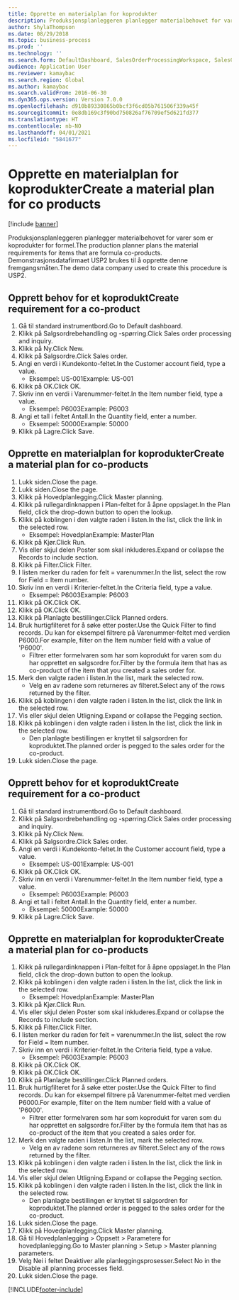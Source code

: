 ```yaml
---
title: Opprette en materialplan for koprodukter
description: Produksjonsplanleggeren planlegger materialbehovet for varer som er koprodukter for formel.
author: ShylaThompson
ms.date: 08/29/2018
ms.topic: business-process
ms.prod: ''
ms.technology: ''
ms.search.form: DefaultDashboard, SalesOrderProcessingWorkspace, SalesCreateOrder, SalesTable, ReqCreatePlanWorkspace, ReqTransPlanCard, SysQueryForm, ReqTransPo
audience: Application User
ms.reviewer: kamaybac
ms.search.region: Global
ms.author: kamaybac
ms.search.validFrom: 2016-06-30
ms.dyn365.ops.version: Version 7.0.0
ms.openlocfilehash: d910b89330865b0bcf3f6cd05b761506f339a45f
ms.sourcegitcommit: 0e8db169c3f90bd750826af76709ef5d621fd377
ms.translationtype: HT
ms.contentlocale: nb-NO
ms.lasthandoff: 04/01/2021
ms.locfileid: "5841677"
---
```

# <a name="create-a-material-plan-for-co-products"></a><span data-ttu-id="38e95-103">Opprette en materialplan for koprodukter</span><span class="sxs-lookup"><span data-stu-id="38e95-103">Create a material plan for co products</span></span>

[!include [banner](../../includes/banner.md)]

<span data-ttu-id="38e95-104">Produksjonsplanleggeren planlegger materialbehovet for varer som er koprodukter for formel.</span><span class="sxs-lookup"><span data-stu-id="38e95-104">The production planner plans the material requirements for items that are formula co-products.</span></span> <span data-ttu-id="38e95-105">Demonstrasjonsdatafirmaet USP2 brukes til å opprette denne fremgangsmåten.</span><span class="sxs-lookup"><span data-stu-id="38e95-105">The demo data company used to create this procedure is USP2.</span></span>


## <a name="create-requirement-for-a-co-product"></a><span data-ttu-id="38e95-106">Opprett behov for et koprodukt</span><span class="sxs-lookup"><span data-stu-id="38e95-106">Create requirement for a co-product</span></span>
1. <span data-ttu-id="38e95-107">Gå til standard instrumentbord.</span><span class="sxs-lookup"><span data-stu-id="38e95-107">Go to Default dashboard.</span></span>
2. <span data-ttu-id="38e95-108">Klikk på Salgsordrebehandling og -spørring.</span><span class="sxs-lookup"><span data-stu-id="38e95-108">Click Sales order processing and inquiry.</span></span>
3. <span data-ttu-id="38e95-109">Klikk på Ny.</span><span class="sxs-lookup"><span data-stu-id="38e95-109">Click New.</span></span>
4. <span data-ttu-id="38e95-110">Klikk på Salgsordre.</span><span class="sxs-lookup"><span data-stu-id="38e95-110">Click Sales order.</span></span>
5. <span data-ttu-id="38e95-111">Angi en verdi i Kundekonto-feltet.</span><span class="sxs-lookup"><span data-stu-id="38e95-111">In the Customer account field, type a value.</span></span>
    * <span data-ttu-id="38e95-112">Eksempel: US-001</span><span class="sxs-lookup"><span data-stu-id="38e95-112">Example: US-001</span></span>  
6. <span data-ttu-id="38e95-113">Klikk på OK.</span><span class="sxs-lookup"><span data-stu-id="38e95-113">Click OK.</span></span>
7. <span data-ttu-id="38e95-114">Skriv inn en verdi i Varenummer-feltet.</span><span class="sxs-lookup"><span data-stu-id="38e95-114">In the Item number field, type a value.</span></span>
    * <span data-ttu-id="38e95-115">Eksempel: P6003</span><span class="sxs-lookup"><span data-stu-id="38e95-115">Example: P6003</span></span>  
8. <span data-ttu-id="38e95-116">Angi et tall i feltet Antall.</span><span class="sxs-lookup"><span data-stu-id="38e95-116">In the Quantity field, enter a number.</span></span>
    * <span data-ttu-id="38e95-117">Eksempel: 50000</span><span class="sxs-lookup"><span data-stu-id="38e95-117">Example: 50000</span></span>  
9. <span data-ttu-id="38e95-118">Klikk på Lagre.</span><span class="sxs-lookup"><span data-stu-id="38e95-118">Click Save.</span></span>

## <a name="create-a-material-plan-for-co-products"></a><span data-ttu-id="38e95-119">Opprette en materialplan for koprodukter</span><span class="sxs-lookup"><span data-stu-id="38e95-119">Create a material plan for co-products</span></span>
1. <span data-ttu-id="38e95-120">Lukk siden.</span><span class="sxs-lookup"><span data-stu-id="38e95-120">Close the page.</span></span>
2. <span data-ttu-id="38e95-121">Lukk siden.</span><span class="sxs-lookup"><span data-stu-id="38e95-121">Close the page.</span></span>
3. <span data-ttu-id="38e95-122">Klikk på Hovedplanlegging.</span><span class="sxs-lookup"><span data-stu-id="38e95-122">Click Master planning.</span></span>
4. <span data-ttu-id="38e95-123">Klikk på rullegardinknappen i Plan-feltet for å åpne oppslaget.</span><span class="sxs-lookup"><span data-stu-id="38e95-123">In the Plan field, click the drop-down button to open the lookup.</span></span>
5. <span data-ttu-id="38e95-124">Klikk på koblingen i den valgte raden i listen.</span><span class="sxs-lookup"><span data-stu-id="38e95-124">In the list, click the link in the selected row.</span></span>
    * <span data-ttu-id="38e95-125">Eksempel: Hovedplan</span><span class="sxs-lookup"><span data-stu-id="38e95-125">Example: MasterPlan</span></span>  
6. <span data-ttu-id="38e95-126">Klikk på Kjør.</span><span class="sxs-lookup"><span data-stu-id="38e95-126">Click Run.</span></span>
7. <span data-ttu-id="38e95-127">Vis eller skjul delen Poster som skal inkluderes.</span><span class="sxs-lookup"><span data-stu-id="38e95-127">Expand or collapse the Records to include section.</span></span>
8. <span data-ttu-id="38e95-128">Klikk på Filter.</span><span class="sxs-lookup"><span data-stu-id="38e95-128">Click Filter.</span></span>
9. <span data-ttu-id="38e95-129">I listen merker du raden for felt = varenummer.</span><span class="sxs-lookup"><span data-stu-id="38e95-129">In the list, select the row for Field = Item number.</span></span>
10. <span data-ttu-id="38e95-130">Skriv inn en verdi i Kriterier-feltet.</span><span class="sxs-lookup"><span data-stu-id="38e95-130">In the Criteria field, type a value.</span></span>
    * <span data-ttu-id="38e95-131">Eksempel: P6003</span><span class="sxs-lookup"><span data-stu-id="38e95-131">Example: P6003</span></span>  
11. <span data-ttu-id="38e95-132">Klikk på OK.</span><span class="sxs-lookup"><span data-stu-id="38e95-132">Click OK.</span></span>
12. <span data-ttu-id="38e95-133">Klikk på OK.</span><span class="sxs-lookup"><span data-stu-id="38e95-133">Click OK.</span></span>
13. <span data-ttu-id="38e95-134">Klikk på Planlagte bestillinger.</span><span class="sxs-lookup"><span data-stu-id="38e95-134">Click Planned orders.</span></span>
14. <span data-ttu-id="38e95-135">Bruk hurtigfilteret for å søke etter poster.</span><span class="sxs-lookup"><span data-stu-id="38e95-135">Use the Quick Filter to find records.</span></span> <span data-ttu-id="38e95-136">Du kan for eksempel filtrere på Varenummer-feltet med verdien P6000.</span><span class="sxs-lookup"><span data-stu-id="38e95-136">For example, filter on the Item number field with a value of 'P6000'.</span></span>
    * <span data-ttu-id="38e95-137">Filtrer etter formelvaren som har som koprodukt for varen som du har opprettet en salgsordre for.</span><span class="sxs-lookup"><span data-stu-id="38e95-137">Filter by the formula item that has as co-product of the item that you created a sales order for.</span></span>  
15. <span data-ttu-id="38e95-138">Merk den valgte raden i listen.</span><span class="sxs-lookup"><span data-stu-id="38e95-138">In the list, mark the selected row.</span></span>
    * <span data-ttu-id="38e95-139">Velg en av radene som returneres av filteret.</span><span class="sxs-lookup"><span data-stu-id="38e95-139">Select any of the rows returned by the filter.</span></span>  
16. <span data-ttu-id="38e95-140">Klikk på koblingen i den valgte raden i listen.</span><span class="sxs-lookup"><span data-stu-id="38e95-140">In the list, click the link in the selected row.</span></span>
17. <span data-ttu-id="38e95-141">Vis eller skjul delen Utligning.</span><span class="sxs-lookup"><span data-stu-id="38e95-141">Expand or collapse the Pegging section.</span></span>
18. <span data-ttu-id="38e95-142">Klikk på koblingen i den valgte raden i listen.</span><span class="sxs-lookup"><span data-stu-id="38e95-142">In the list, click the link in the selected row.</span></span>
    * <span data-ttu-id="38e95-143">Den planlagte bestillingen er knyttet til salgsordren for koproduktet.</span><span class="sxs-lookup"><span data-stu-id="38e95-143">The planned order is pegged to the sales order for the co-product.</span></span>  
19. <span data-ttu-id="38e95-144">Lukk siden.</span><span class="sxs-lookup"><span data-stu-id="38e95-144">Close the page.</span></span>

## <a name="create-requirement-for-a-co-product"></a><span data-ttu-id="38e95-145">Opprett behov for et koprodukt</span><span class="sxs-lookup"><span data-stu-id="38e95-145">Create requirement for a co-product</span></span>
1. <span data-ttu-id="38e95-146">Gå til standard instrumentbord.</span><span class="sxs-lookup"><span data-stu-id="38e95-146">Go to Default dashboard.</span></span>
2. <span data-ttu-id="38e95-147">Klikk på Salgsordrebehandling og -spørring.</span><span class="sxs-lookup"><span data-stu-id="38e95-147">Click Sales order processing and inquiry.</span></span>
3. <span data-ttu-id="38e95-148">Klikk på Ny.</span><span class="sxs-lookup"><span data-stu-id="38e95-148">Click New.</span></span>
4. <span data-ttu-id="38e95-149">Klikk på Salgsordre.</span><span class="sxs-lookup"><span data-stu-id="38e95-149">Click Sales order.</span></span>
5. <span data-ttu-id="38e95-150">Angi en verdi i Kundekonto-feltet.</span><span class="sxs-lookup"><span data-stu-id="38e95-150">In the Customer account field, type a value.</span></span>
    * <span data-ttu-id="38e95-151">Eksempel: US-001</span><span class="sxs-lookup"><span data-stu-id="38e95-151">Example: US-001</span></span>  
6. <span data-ttu-id="38e95-152">Klikk på OK.</span><span class="sxs-lookup"><span data-stu-id="38e95-152">Click OK.</span></span>
7. <span data-ttu-id="38e95-153">Skriv inn en verdi i Varenummer-feltet.</span><span class="sxs-lookup"><span data-stu-id="38e95-153">In the Item number field, type a value.</span></span>
    * <span data-ttu-id="38e95-154">Eksempel: P6003</span><span class="sxs-lookup"><span data-stu-id="38e95-154">Example: P6003</span></span>  
8. <span data-ttu-id="38e95-155">Angi et tall i feltet Antall.</span><span class="sxs-lookup"><span data-stu-id="38e95-155">In the Quantity field, enter a number.</span></span>
    * <span data-ttu-id="38e95-156">Eksempel: 50000</span><span class="sxs-lookup"><span data-stu-id="38e95-156">Example: 50000</span></span>  
9. <span data-ttu-id="38e95-157">Klikk på Lagre.</span><span class="sxs-lookup"><span data-stu-id="38e95-157">Click Save.</span></span>

## <a name="create-a-material-plan-for-co-products"></a><span data-ttu-id="38e95-158">Opprette en materialplan for koprodukter</span><span class="sxs-lookup"><span data-stu-id="38e95-158">Create a material plan for co-products</span></span>
1. <span data-ttu-id="38e95-159">Klikk på rullegardinknappen i Plan-feltet for å åpne oppslaget.</span><span class="sxs-lookup"><span data-stu-id="38e95-159">In the Plan field, click the drop-down button to open the lookup.</span></span>
2. <span data-ttu-id="38e95-160">Klikk på koblingen i den valgte raden i listen.</span><span class="sxs-lookup"><span data-stu-id="38e95-160">In the list, click the link in the selected row.</span></span>
    * <span data-ttu-id="38e95-161">Eksempel: Hovedplan</span><span class="sxs-lookup"><span data-stu-id="38e95-161">Example: MasterPlan</span></span>  
3. <span data-ttu-id="38e95-162">Klikk på Kjør.</span><span class="sxs-lookup"><span data-stu-id="38e95-162">Click Run.</span></span>
4. <span data-ttu-id="38e95-163">Vis eller skjul delen Poster som skal inkluderes.</span><span class="sxs-lookup"><span data-stu-id="38e95-163">Expand or collapse the Records to include section.</span></span>
5. <span data-ttu-id="38e95-164">Klikk på Filter.</span><span class="sxs-lookup"><span data-stu-id="38e95-164">Click Filter.</span></span>
6. <span data-ttu-id="38e95-165">I listen merker du raden for felt = varenummer.</span><span class="sxs-lookup"><span data-stu-id="38e95-165">In the list, select the row for Field = Item number.</span></span>
7. <span data-ttu-id="38e95-166">Skriv inn en verdi i Kriterier-feltet.</span><span class="sxs-lookup"><span data-stu-id="38e95-166">In the Criteria field, type a value.</span></span>
    * <span data-ttu-id="38e95-167">Eksempel: P6003</span><span class="sxs-lookup"><span data-stu-id="38e95-167">Example: P6003</span></span>  
8. <span data-ttu-id="38e95-168">Klikk på OK.</span><span class="sxs-lookup"><span data-stu-id="38e95-168">Click OK.</span></span>
9. <span data-ttu-id="38e95-169">Klikk på OK.</span><span class="sxs-lookup"><span data-stu-id="38e95-169">Click OK.</span></span>
10. <span data-ttu-id="38e95-170">Klikk på Planlagte bestillinger.</span><span class="sxs-lookup"><span data-stu-id="38e95-170">Click Planned orders.</span></span>
11. <span data-ttu-id="38e95-171">Bruk hurtigfilteret for å søke etter poster.</span><span class="sxs-lookup"><span data-stu-id="38e95-171">Use the Quick Filter to find records.</span></span> <span data-ttu-id="38e95-172">Du kan for eksempel filtrere på Varenummer-feltet med verdien P6000.</span><span class="sxs-lookup"><span data-stu-id="38e95-172">For example, filter on the Item number field with a value of 'P6000'.</span></span>
    * <span data-ttu-id="38e95-173">Filtrer etter formelvaren som har som koprodukt for varen som du har opprettet en salgsordre for.</span><span class="sxs-lookup"><span data-stu-id="38e95-173">Filter by the formula item that has as co-product of the item that you created a sales order for.</span></span>  
12. <span data-ttu-id="38e95-174">Merk den valgte raden i listen.</span><span class="sxs-lookup"><span data-stu-id="38e95-174">In the list, mark the selected row.</span></span>
    * <span data-ttu-id="38e95-175">Velg en av radene som returneres av filteret.</span><span class="sxs-lookup"><span data-stu-id="38e95-175">Select any of the rows returned by the filter.</span></span>  
13. <span data-ttu-id="38e95-176">Klikk på koblingen i den valgte raden i listen.</span><span class="sxs-lookup"><span data-stu-id="38e95-176">In the list, click the link in the selected row.</span></span>
14. <span data-ttu-id="38e95-177">Vis eller skjul delen Utligning.</span><span class="sxs-lookup"><span data-stu-id="38e95-177">Expand or collapse the Pegging section.</span></span>
15. <span data-ttu-id="38e95-178">Klikk på koblingen i den valgte raden i listen.</span><span class="sxs-lookup"><span data-stu-id="38e95-178">In the list, click the link in the selected row.</span></span>
    * <span data-ttu-id="38e95-179">Den planlagte bestillingen er knyttet til salgsordren for koproduktet.</span><span class="sxs-lookup"><span data-stu-id="38e95-179">The planned order is pegged to the sales order for the co-product.</span></span>  
16. <span data-ttu-id="38e95-180">Lukk siden.</span><span class="sxs-lookup"><span data-stu-id="38e95-180">Close the page.</span></span>
17. <span data-ttu-id="38e95-181">Klikk på Hovedplanlegging.</span><span class="sxs-lookup"><span data-stu-id="38e95-181">Click Master planning.</span></span>
18. <span data-ttu-id="38e95-182">Gå til Hovedplanlegging > Oppsett > Parametere for hovedplanlegging.</span><span class="sxs-lookup"><span data-stu-id="38e95-182">Go to Master planning > Setup > Master planning parameters.</span></span>
19. <span data-ttu-id="38e95-183">Velg Nei i feltet Deaktiver alle planleggingsprosesser.</span><span class="sxs-lookup"><span data-stu-id="38e95-183">Select No in the Disable all planning processes field.</span></span>
20. <span data-ttu-id="38e95-184">Lukk siden.</span><span class="sxs-lookup"><span data-stu-id="38e95-184">Close the page.</span></span>



[!INCLUDE[footer-include](../../../includes/footer-banner.md)]